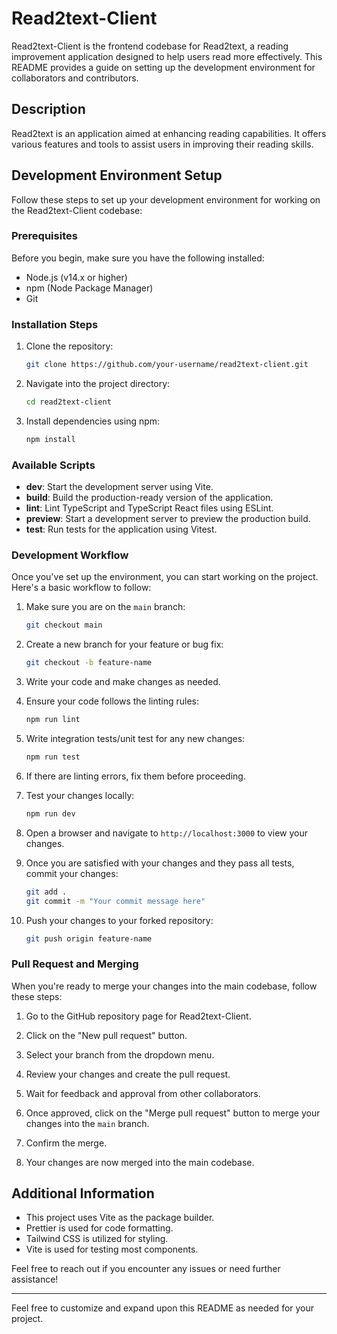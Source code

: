 # Read2text-Client

Read2text-Client is the frontend codebase for Read2text, a reading improvement application designed to help users read more effectively. This README provides a guide on setting up the development environment for collaborators and contributors.

## Description

Read2text is an application aimed at enhancing reading capabilities. It offers various features and tools to assist users in improving their reading skills.

## Development Environment Setup

Follow these steps to set up your development environment for working on the Read2text-Client codebase:

### Prerequisites

Before you begin, make sure you have the following installed:

- Node.js (v14.x or higher)
- npm (Node Package Manager)
- Git

### Installation Steps

1. Clone the repository:

   ```bash
   git clone https://github.com/your-username/read2text-client.git
   ```

2. Navigate into the project directory:

   ```bash
   cd read2text-client
   ```

3. Install dependencies using npm:

   ```bash
   npm install
   ```

### Available Scripts

- **dev**: Start the development server using Vite.
- **build**: Build the production-ready version of the application.
- **lint**: Lint TypeScript and TypeScript React files using ESLint.
- **preview**: Start a development server to preview the production build.
- **test**: Run tests for the application using Vitest.

### Development Workflow

Once you've set up the environment, you can start working on the project. Here's a basic workflow to follow:

1. Make sure you are on the `main` branch:

   ```bash
   git checkout main
   ```

2. Create a new branch for your feature or bug fix:

   ```bash
   git checkout -b feature-name
   ```

3. Write your code and make changes as needed.

4. Ensure your code follows the linting rules:

   ```bash
   npm run lint
   ```

5. Write integration tests/unit test for any new changes:

   ```bash
   npm run test
   ```

6. If there are linting errors, fix them before proceeding.

7. Test your changes locally:

   ```bash
   npm run dev
   ```

8. Open a browser and navigate to `http://localhost:3000` to view your changes.

9. Once you are satisfied with your changes and they pass all tests, commit your changes:

   ```bash
   git add .
   git commit -m "Your commit message here"
   ```

10. Push your changes to your forked repository:
    ```bash
    git push origin feature-name
    ```

### Pull Request and Merging

When you're ready to merge your changes into the main codebase, follow these steps:

1. Go to the GitHub repository page for Read2text-Client.

2. Click on the "New pull request" button.

3. Select your branch from the dropdown menu.

4. Review your changes and create the pull request.

5. Wait for feedback and approval from other collaborators.

6. Once approved, click on the "Merge pull request" button to merge your changes into the `main` branch.

7. Confirm the merge.

8. Your changes are now merged into the main codebase.

## Additional Information

- This project uses Vite as the package builder.
- Prettier is used for code formatting.
- Tailwind CSS is utilized for styling.
- Vite is used for testing most components.

Feel free to reach out if you encounter any issues or need further assistance!

---

Feel free to customize and expand upon this README as needed for your project.
